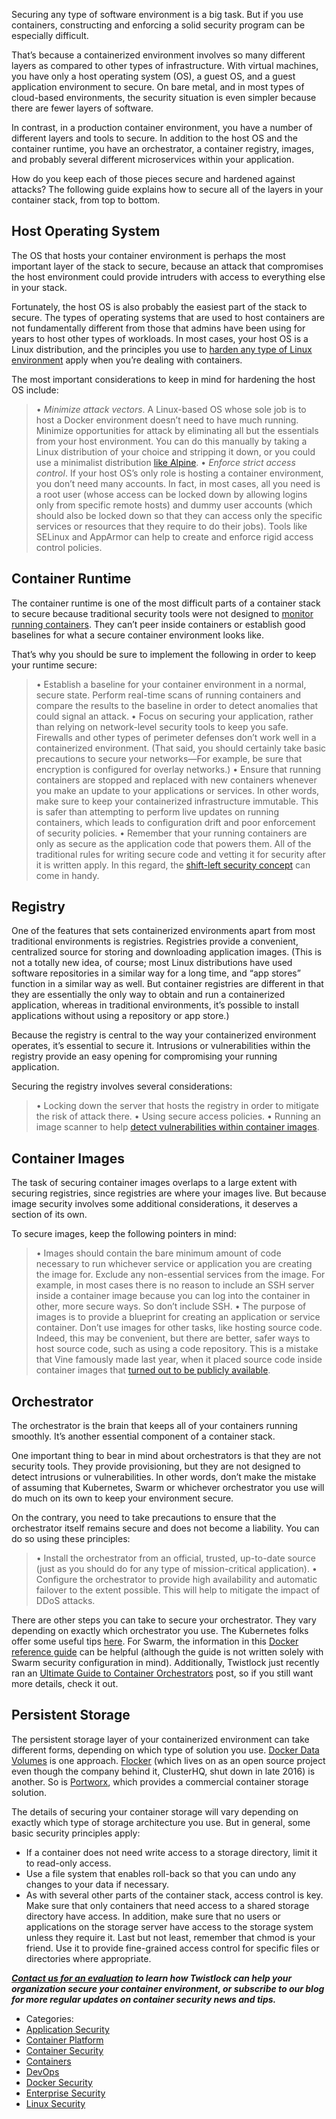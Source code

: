

Securing any type of software environment is a big task. But if you use containers, constructing and enforcing a solid security program can be especially difficult.

That’s because a containerized environment involves so many different layers as compared to other types of infrastructure. With virtual machines, you have only a host operating system (OS), a guest OS, and a guest application environment to secure. On bare metal, and in most types of cloud-based environments, the security situation is even simpler because there are fewer layers of software.

In contrast, in a production container environment, you have a number of different layers and tools to secure. In addition to the host OS and the container runtime, you have an orchestrator, a container registry, images, and probably several different microservices within your application.

How do you keep each of those pieces secure and hardened against attacks? The following guide explains how to secure all of the layers in your container stack, from top to bottom.

## Host Operating System

The OS that hosts your container environment is perhaps the most important layer of the stack to secure, because an attack that compromises the host environment could provide intruders with access to everything else in your stack.

Fortunately, the host OS is also probably the easiest part of the stack to secure. The types of operating systems that are used to host containers are not fundamentally different from those that admins have been using for years to host other types of workloads. In most cases, your host OS is a Linux distribution, and the principles you use to [harden any type of Linux environment](https://www.twistlock.com/resources/securely-configure-linux-host-run-containers/) apply when you’re dealing with containers.

The most important considerations to keep in mind for hardening the host OS include:

> • _Minimize attack vectors_. A Linux-based OS whose sole job is to host a Docker environment doesn’t need to have much running. Minimize opportunities for attack by eliminating all but the essentials from your host environment. You can do this manually by taking a Linux distribution of your choice and stripping it down, or you could use a minimalist distribution [like Alpine](https://alpinelinux.org/).
> • _Enforce strict access control_. If your host OS’s only role is hosting a container environment, you don’t need many accounts. In fact, in most cases, all you need is a root user (whose access can be locked down by allowing logins only from specific remote hosts) and dummy user accounts (which should also be locked down so that they can access only the specific services or resources that they require to do their jobs). Tools like SELinux and AppArmor can help to create and enforce rigid access control policies.

## Container Runtime

The container runtime is one of the most difficult parts of a container stack to secure because traditional security tools were not designed to [monitor running containers](https://www.twistlock.com/use-cases/container-runtime-defense/). They can’t peer inside containers or establish good baselines for what a secure container environment looks like.

That’s why you should be sure to implement the following in order to keep your runtime secure:

> • Establish a baseline for your container environment in a normal, secure state. Perform real-time scans of running containers and compare the results to the baseline in order to detect anomalies that could signal an attack.
> • Focus on securing your application, rather than relying on network-level security tools to keep you safe. Firewalls and other types of perimeter defenses don’t work well in a containerized environment. (That said, you should certainly take basic precautions to secure your networks—For example, be sure that encryption is configured for overlay networks.)
> • Ensure that running containers are stopped and replaced with new containers whenever you make an update to your applications or services. In other words, make sure to keep your containerized infrastructure immutable. This is safer than attempting to perform live updates on running containers, which leads to configuration drift and poor enforcement of security policies.
> • Remember that your running containers are only as secure as the application code that powers them. All of the traditional rules for writing secure code and vetting it for security after it is written apply. In this regard, the [shift-left security concept](https://www.twistlock.com/2017/05/31/shift-left-security/) can come in handy.

## Registry

One of the features that sets containerized environments apart from most traditional environments is registries. Registries provide a convenient, centralized source for storing and downloading application images. (This is not a totally new idea, of course; most Linux distributions have used software repositories in a similar way for a long time, and “app stores” function in a similar way as well. But container registries are different in that they are essentially the only way to obtain and run a containerized application, whereas in traditional environments, it’s possible to install applications without using a repository or app store.)

Because the registry is central to the way your containerized environment operates, it’s essential to secure it. Intrusions or vulnerabilities within the registry provide an easy opening for compromising your running application.

Securing the registry involves several considerations:

> • Locking down the server that hosts the registry in order to mitigate the risk of attack there.
> • Using secure access policies.
> • Running an image scanner to help [detect vulnerabilities within container images](https://www.twistlock.com/2017/02/21/integral-container-security/).

## Container Images

The task of securing container images overlaps to a large extent with securing registries, since registries are where your images live. But because image security involves some additional considerations, it deserves a section of its own.

To secure images, keep the following pointers in mind:

> • Images should contain the bare minimum amount of code necessary to run whichever service or application you are creating the image for. Exclude any non-essential services from the image. For example, in most cases there is no reason to include an SSH server inside a container image because you can log into the container in other, more secure ways. So don’t include SSH.
> • The purpose of images is to provide a blueprint for creating an application or service container. Don’t use images for other tasks, like hosting source code. Indeed, this may be convenient, but there are better, safer ways to host source code, such as using a code repository. This is a mistake that Vine famously made last year, when it placed source code inside container images that [turned out to be publicly available](https://avicoder.me/2016/07/22/Twitter-Vine-Source-code-dump/).

## Orchestrator

The orchestrator is the brain that keeps all of your containers running smoothly. It’s another essential component of a container stack.

One important thing to bear in mind about orchestrators is that they are not security tools. They provide provisioning, but they are not designed to detect intrusions or vulnerabilities. In other words, don’t make the mistake of assuming that Kubernetes, Swarm or whichever orchestrator you use will do much on its own to keep your environment secure.

On the contrary, you need to take precautions to ensure that the orchestrator itself remains secure and does not become a liability. You can do so using these principles:

> • Install the orchestrator from an official, trusted, up-to-date source (just as you should do for any type of mission-critical application).
> • Configure the orchestrator to provide high availability and automatic failover to the extent possible. This will help to mitigate the impact of DDoS attacks.

There are other steps you can take to secure your orchestrator. They vary depending on exactly which orchestrator you use. The Kubernetes folks offer some useful tips [here](http://blog.kubernetes.io/2016/08/security-best-practices-kubernetes-deployment.html). For Swarm, the information in this [Docker reference guide](https://success.docker.com/Architecture/Docker_Reference_Architecture%3A_Securing_Docker_EE_and_Security_Best_Practices) can be helpful (although the guide is not written solely with Swarm security configuration in mind). Additionally, Twistlock just recently ran an [Ultimate Guide to Container Orchestrators](https://www.twistlock.com/2017/05/22/container-orchestrators/) post, so if you still want more details, check it out.

## Persistent Storage

The persistent storage layer of your containerized environment can take different forms, depending on which type of solution you use. [Docker Data Volumes](https://docs.docker.com/engine/tutorials/dockervolumes/) is one approach. [Flocker](https://github.com/ClusterHQ/flocker) (which lives on as an open source project even though the company behind it, ClusterHQ, shut down in late 2016) is another. So is [Portworx](https://portworx.com/), which provides a commercial container storage solution.

The details of securing your container storage will vary depending on exactly which type of storage architecture you use. But in general, some basic security principles apply:

*   If a container does not need write access to a storage directory, limit it to read-only access.
*   Use a file system that enables roll-back so that you can undo any changes to your data if necessary.
*   As with several other parts of the container stack, access control is key. Make sure that only containers that need access to a shared storage directory have access. In addition, make sure that no users or applications on the storage server have access to the storage system unless they require it. Last but not least, remember that chmod is your friend. Use it to provide fine-grained access control for specific files or directories where appropriate.

_**[Contact us for an evaluation](https://www.twistlock.com/get-twistlock/) to learn how Twistlock can help your organization secure your container environment, or subscribe to our blog for more regular updates on container security news and tips.**_

*   Categories:
*   [Application Security](https://www.twistlock.com/category/application-security/)
*   [Container Platform](https://www.twistlock.com/category/container-platform/)
*   [Container Security](https://www.twistlock.com/category/container-security/)
*   [Containers](https://www.twistlock.com/category/containers/)
*   [DevOps](https://www.twistlock.com/category/devops/)
*   [Docker Security](https://www.twistlock.com/category/docker-security/)
*   [Enterprise Security](https://www.twistlock.com/category/enterprise-security/)
*   [Linux Security](https://www.twistlock.com/category/linux-security/)
